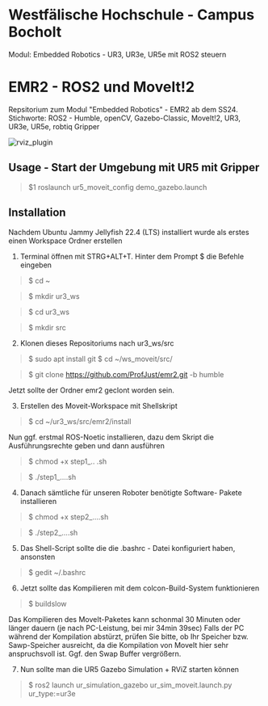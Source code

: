 # Westfälische Hochschule - Campus Bocholt
Modul: Embedded Robotics -  UR3, UR3e, UR5e  mit ROS2 steuern

# EMR2 - ROS2 und MoveIt!2
Repsitorium zum Modul "Embedded Robotics" - EMR2 ab dem SS24.
Stichworte:  ROS2 - Humble, openCV, Gazebo-Classic, MoveIt!2, UR3, UR3e, UR5e, robtiq Gripper

![rviz_plugin](https://jaspereb.github.io/UR5_With_ROS_Moveit_Tutorial/media/frontImg.png)


## Usage - Start der Umgebung mit UR5 mit Gripper ##
>$1 roslaunch ur5_moveit_config demo_gazebo.launch 



## Installation ##

Nachdem Ubuntu Jammy Jellyfish 22.4 (LTS) installiert wurde 
als erstes einen Workspace Ordner erstellen

1. Terminal öffnen mit STRG+ALT+T. Hinter dem Prompt $ die Befehle eingeben

>$ cd ~

>$ mkdir ur3_ws

>$ cd ur3_ws

>$ mkdir src



2. Klonen dieses Repositoriums nach ur3_ws/src

>$ sudo apt install git
>$ cd ~/ws_moveit/src/

>$ git clone https://github.com/ProfJust/emr2.git -b humble

Jetzt sollte der Ordner emr2 geclont worden sein.

3. Erstellen des Moveit-Workspace mit Shellskript
>$ cd ~/ur3_ws/src/emr2/install

Nun ggf. erstmal ROS-Noetic installieren, dazu dem Skript 
die Ausführungsrechte geben und dann ausführen
>$ chmod +x step1_.. .sh

>$ ./step1_....sh

4. Danach sämtliche für unseren Roboter benötigte Software-
Pakete installieren

>$ chmod +x  step2_....sh

>$ ./step2_....sh

5. Das Shell-Script sollte die die .bashrc - Datei konfiguriert haben, ansonsten
>$ gedit ~/.bashrc

6. Jetzt sollte das Kompilieren mit dem colcon-Build-System funktionieren
>$ buildslow


  Das Kompilieren des MoveIt-Paketes kann schonmal 30 Minuten oder länger dauern (je nach PC-Leistung, bei mir 34min 39sec)
  Falls der PC während der Kompilation abstürzt, prüfen Sie bitte, ob Ihr Speicher bzw. Sawp-Speicher ausreicht,
  da die Kompilation von MoveIt hier sehr anspruchsvoll ist. Ggf. den Swap Buffer vergrößern.
  
7. Nun sollte man die UR5 Gazebo Simulation + RViZ starten können
  >$ ros2 launch ur_simulation_gazebo ur_sim_moveit.launch.py ur_type:=ur3e



